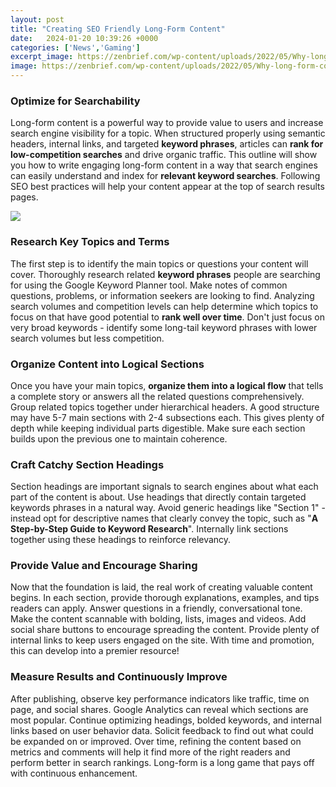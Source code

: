 ```yaml
---
layout: post
title: "Creating SEO Friendly Long-Form Content"
date:   2024-01-20 10:39:26 +0000
categories: ['News','Gaming']
excerpt_image: https://zenbrief.com/wp-content/uploads/2022/05/Why-long-form-content-matters-for-SEO-and-how-to-do-it.png
image: https://zenbrief.com/wp-content/uploads/2022/05/Why-long-form-content-matters-for-SEO-and-how-to-do-it.png
---
```


### Optimize for Searchability 
Long-form content is a powerful way to provide value to users and increase search engine visibility for a topic. When structured properly using semantic headers, internal links, and targeted **keyword phrases**, articles can **rank for low-competition searches** and drive organic traffic. 
This outline will show you how to write engaging long-form content in a way that search engines can easily understand and index for **relevant keyword searches**. Following SEO best practices will help your content appear at the top of search results pages.

![](https://zenbrief.com/wp-content/uploads/2022/05/Why-long-form-content-matters-for-SEO-and-how-to-do-it.png)
### Research Key Topics and Terms
The first step is to identify the main topics or questions your content will cover. Thoroughly research related **keyword phrases** people are searching for using the Google Keyword Planner tool. Make notes of common questions, problems, or information seekers are looking to find. 
Analyzing search volumes and competition levels can help determine which topics to focus on that have good potential to **rank well over time**. Don't just focus on very broad keywords - identify some long-tail keyword phrases with lower search volumes but less competition.
### Organize Content into Logical Sections 
Once you have your main topics, **organize them into a logical flow** that tells a complete story or answers all the related questions comprehensively. Group related topics together under hierarchical headers. 
A good structure may have 5-7 main sections with 2-4 subsections each. This gives plenty of depth while keeping individual parts digestible. Make sure each section builds upon the previous one to maintain coherence.
### Craft Catchy Section Headings
Section headings are important signals to search engines about what each part of the content is about. Use headings that directly contain targeted keywords phrases in a natural way. 
Avoid generic headings like "Section 1" - instead opt for descriptive names that clearly convey the topic, such as "**A Step-by-Step Guide to Keyword Research**". Internally link sections together using these headings to reinforce relevancy.
### Provide Value and Encourage Sharing 
Now that the foundation is laid, the real work of creating valuable content begins. In each section, provide thorough explanations, examples, and tips readers can apply. Answer questions in a friendly, conversational tone. 
Make the content scannable with bolding, lists, images and videos. Add social share buttons to encourage spreading the content. Provide plenty of internal links to keep users engaged on the site. With time and promotion, this can develop into a premier resource!
### Measure Results and Continuously Improve 
After publishing, observe key performance indicators like traffic, time on page, and social shares. Google Analytics can reveal which sections are most popular. Continue optimizing headings, bolded keywords, and internal links based on user behavior data. 
Solicit feedback to find out what could be expanded on or improved. Over time, refining the content based on metrics and comments will help it find more of the right readers and perform better in search rankings. Long-form is a long game that pays off with continuous enhancement.